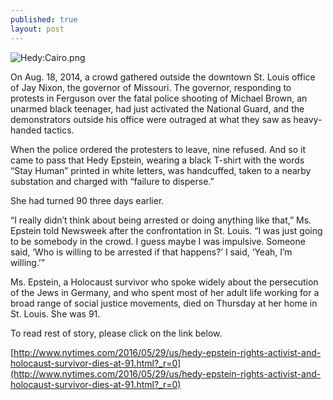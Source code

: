 ```yaml
---
published: true
layout: post
---
```

![Hedy:Cairo.png]({{site.baseurl}}/images/Hedy:Cairo.png)


On Aug. 18, 2014, a crowd gathered outside the downtown St. Louis office of Jay Nixon, the governor of Missouri. The governor, responding to protests in Ferguson over the fatal police shooting of Michael Brown, an unarmed black teenager, had just activated the National Guard, and the demonstrators outside his office were outraged at what they saw as heavy-handed tactics.

When the police ordered the protesters to leave, nine refused. And so it came to pass that Hedy Epstein, wearing a black T-shirt with the words “Stay Human” printed in white letters, was handcuffed, taken to a nearby substation and charged with “failure to disperse.”

She had turned 90 three days earlier.

“I really didn’t think about being arrested or doing anything like that,” Ms. Epstein told Newsweek after the confrontation in St. Louis. “I was just going to be somebody in the crowd. I guess maybe I was impulsive. Someone said, ‘Who is willing to be arrested if that happens?’ I said, ‘Yeah, I’m willing.’”

Ms. Epstein, a Holocaust survivor who spoke widely about the persecution of the Jews in Germany, and who spent most of her adult life working for a broad range of social justice movements, died on Thursday at her home in St. Louis. She was 91.

To read rest of story, please click on the link below.

[http://www.nytimes.com/2016/05/29/us/hedy-epstein-rights-activist-and-holocaust-survivor-dies-at-91.html?_r=0](http://www.nytimes.com/2016/05/29/us/hedy-epstein-rights-activist-and-holocaust-survivor-dies-at-91.html?_r=0)

